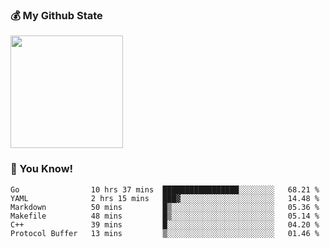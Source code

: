 ### :moneybag: My Github State

<img height="180em" src="https://github-readme-stats.vercel.app/api?username=G-Asura&show_icons=true&hide_border=true&count_private=true&include_all_commits=true" />

### :pill: You Know!
<!--START_SECTION:waka-->

```text
Go                10 hrs 37 mins  █████████████████░░░░░░░░   68.21 %
YAML              2 hrs 15 mins   ███▓░░░░░░░░░░░░░░░░░░░░░   14.48 %
Markdown          50 mins         █▒░░░░░░░░░░░░░░░░░░░░░░░   05.36 %
Makefile          48 mins         █▒░░░░░░░░░░░░░░░░░░░░░░░   05.14 %
C++               39 mins         █░░░░░░░░░░░░░░░░░░░░░░░░   04.20 %
Protocol Buffer   13 mins         ▒░░░░░░░░░░░░░░░░░░░░░░░░   01.46 %
```

<!--END_SECTION:waka-->

<!--
**G-Asura/G-Asura** is a ✨ _special_ ✨ repository because its `README.md` (this file) appears on your GitHub profile.

Here are some ideas to get you started:

- 🔭 I’m currently working on ...
- 🌱 I’m currently learning ...
- 👯 I’m looking to collaborate on ...
- 🤔 I’m looking for help with ...
- 💬 Ask me about ...
- 📫 How to reach me: ...
- 😄 Pronouns: ...
- ⚡ Fun fact: ...
-->
